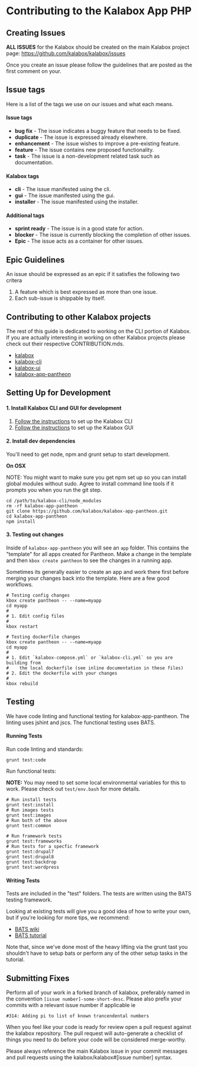 Contributing to the Kalabox App PHP
========================================

Creating Issues
---------------

**ALL ISSUES** for the Kalabox should be created on the main Kalabox
project page: https://github.com/kalabox/kalabox/issues

Once you create an issue please follow the guidelines that are posted as the
first comment on your.

Issue tags
----------

Here is a list of the tags we use on our issues and what each means.

#### Issue tags

* **bug fix** - The issue indicates a buggy feature that needs to be fixed.
* **duplicate** - The issue is expressed already elsewhere.
* **enhancement** - The issue wishes to improve a pre-existing feature.
* **feature** - The issue contains new proposed functionality.
* **task** - The issue is a non-development related task such as documentation.

#### Kalabox tags

* **cli** - The issue manifested using the cli.
* **gui** - The issue manifested using the gui.
* **installer** - The issue manifested using the installer.

#### Additional tags

* **sprint ready** - The issue is in a good state for action.
* **blocker** - The issue is currently blocking the completion of other issues.
* **Epic** - The issue acts as a container for other issues.

Epic Guidelines
---------------

An issue should be expressed as an epic if it satisfies the following two
critera

1. A feature which is best expressed as more than one issue.
2. Each sub-issue is shippable by itself.

Contributing to other Kalabox projects
--------------------------------------

The rest of this guide is dedicated to working on the CLI portion of
Kalabox. If you are actually interesting in working on other Kalabox projects
please check out their respective CONTRIBUTION.mds.

* [kalabox](https://github.com/kalabox/kalabox/blob/HEAD/CONTRIBUTING.md)
* [kalabox-cli](https://github.com/kalabox/kalabox-cli/blob/HEAD/CONTRIBUTING.md)
* [kalabox-ui](https://github.com/kalabox/kalabox-ui/blob/HEAD/CONTRIBUTING.md)
* [kalabox-app-pantheon](https://github.com/kalabox/kalabox-app-pantheon/blob/HEAD/CONTRIBUTING.md)

Setting Up for Development
--------------------------

#### 1. Install Kalabox CLI and GUI for development

1. [Follow the instructions](https://github.com/kalabox/kalabox-cli/blob/HEAD/CONTRIBUTING.md) to set up the Kalabox CLI
2. [Follow the instructions](https://github.com/kalabox/kalabox-ui/blob/HEAD/CONTRIBUTING.md) to set up the Kalabox GUI

#### 2. Install dev dependencies

You'll need to get node, npm and grunt setup to start
development.

**On OSX**

NOTE: You might want to make sure you get npm set up so you can install global modules without sudo. Agree to install command line tools if it prompts you when you run the git step.

```
cd /path/to/kalabox-cli/node_modules
rm -rf kalabox-app-pantheon
git clone https://github.com/kalabox/kalabox-app-pantheon.git
cd kalabox-app-pantheon
npm install
```

#### 3. Testing out changes

Inside of `kalabox-app-pantheon` you will see an `app` folder. This contains
the "template" for all apps created for Pantheon. Make a change in the template
and then `kbox create pantheon` to see the changes in a running app.

Sometimes its generally easier to create an app and work there first before
merging your changes back into the template. Here are a few good workflows.

```
# Testing config changes
kbox create pantheon -- --name=myapp
cd myapp
#
# 1. Edit config files
#
kbox restart

# Testing dockerfile changes
kbox create pantheon -- --name=myapp
cd myapp
#
# 1. Edit `kalabox-compose.yml` or `kalabox-cli.yml` so you are building from
#    the local dockerfile (see inline documentation in these files)
# 2. Edit the dockerfile with your changes
#
kbox rebuild
```

Testing
-------

We have code linting and functional testing for kalabox-app-pantheon.
The linting uses jshint and jscs. The functional testing uses BATS.

#### Running Tests

Run code linting and standards:

`grunt test:code`

Run functional tests:

**NOTE:** You may need to set some local environmental variables for this
to work. Please check out `test/env.bash` for more details.

```
# Run install tests
grunt test:install
# Run images tests
grunt test:images
# Run both of the above
grunt test:common

# Run framework tests
grunt test:frameworks
# Run tests for a specfic framework
grunt test:drupal7
grunt test:drupal8
grunt test:backdrop
grunt test:wordpress
```

#### Writing Tests

Tests are included in the "test" folders. The tests are written using
the BATS testing framework.

Looking at existing tests will give you a good idea of how to write your own,
but if you're looking for more tips, we recommend:

- [BATS wiki](https://github.com/sstephenson/bats)
- [BATS tutorial](https://blog.engineyard.com/2014/bats-test-command-line-tools)

Note that, since we've done most of the heavy lifting via the grunt tast you
shouldn't have to setup bats or perform any of the other
setup tasks in the tutorial.

Submitting Fixes
----------------

Perform all of your work in a forked branch of kalabox, preferably named in the
convention `[issue number]-some-short-desc`. Please also prefix your commits
with a relevant issue number if applicable ie

`#314: Adding pi to list of known trancendental numbers`

When you feel like your code is ready for review open a pull request against
the kalabox repository. The pull request will auto-generate a checklist
of things you need to do before your code will be considered merge-worthy.

Please always reference the main Kalabox issue in your commit messages and pull
requests using the kalabox/kalabox#[issue number] syntax.
